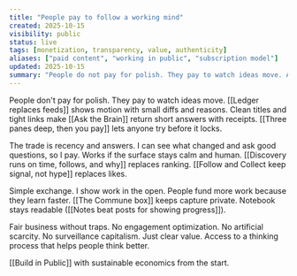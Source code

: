```yaml
---
title: "People pay to follow a working mind"
created: 2025-10-15
visibility: public
status: live
tags: [monetization, transparency, value, authenticity]
aliases: ["paid content", "working in public", "subscription model"]
updated: 2025-10-15
summary: "People do not pay for polish. They pay to watch ideas move. A clear ledger shows motion with small diffs and reasons."
---
```


People don't pay for polish. They pay to watch ideas move. [[Ledger replaces feeds]] shows motion with small diffs and reasons. Clean titles and tight links make [[Ask the Brain]] return short answers with receipts. [[Three panes deep, then you pay]] lets anyone try before it locks.

The trade is recency and answers. I can see what changed and ask good questions, so I pay. Works if the surface stays calm and human. [[Discovery runs on time, follows, and why]] replaces ranking. [[Follow and Collect keep signal, not hype]] replaces likes.

Simple exchange. I show work in the open. People fund more work because they learn faster. [[The Commune box]] keeps capture private. Notebook stays readable ([[Notes beat posts for showing progress]]).

Fair business without traps. No engagement optimization. No artificial scarcity. No surveillance capitalism. Just clear value. Access to a thinking process that helps people think better.

[[Build in Public]] with sustainable economics from the start.
